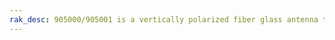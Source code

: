 ```yaml
---
rak_desc: 905000/905001 is a vertically polarized fiber glass antenna that operates from 858 to 878MHz with a VSWR of ≤ 1.5. It has a maximum gain of 8.0dBi.
---
```


<rk-redirect to="/Product-Categories/Accessories/905000-905001/Overview/" />